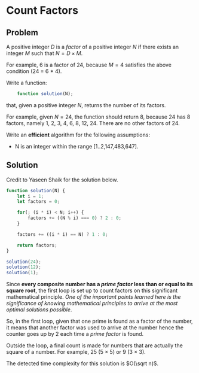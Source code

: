 # Count Factors

## Problem

A positive integer $D$ is a _factor_ of a positive integer $N$ if there exists an integer $M$ such that $N = D \times M$.

For example, 6 is a factor of 24, because $M = 4$ satisfies the above condition (24 = 6 * 4).

Write a function:

```js
    function solution(N);
```

that, given a positive integer $N$, returns the number of its factors.

For example, given $N = 24$, the function should return 8, because 24 has 8 factors, namely 1, 2, 3, 4, 6, 8, 12, 24. There are no other factors of 24.

Write an **efficient** algorithm for the following assumptions:

- N is an integer within the range [1..2,147,483,647].


## Solution

Credit to Yaseen Shaik for the solution below.

```js
function solution(N) {
    let i = 1;
    let factors = 0;

    for(; (i * i) < N; i++) {
        factors += ((N % i) === 0) ? 2 : 0;
    }

    factors += ((i * i) == N) ? 1 : 0;

    return factors;
}

solution(24);
solution(12);
solution(1);
```

Since **every composite number has a _prime factor_ less than or equal to its square root**, the first loop is set up to count factors on this significant mathematical principle. _One of the important points learned here is the significance of knowing mathematical principles to arrive at the most optimal solutions possible_.

So, in the first loop, given that one prime is found as a factor of the number, it means that another factor was used to arrive at the number hence the counter goes up by 2 each time a _prime factor_ is found.

Outside the loop, a final count is made for numbers that are actually the square of a number. For example, 25 (5 $\times$ 5) or 9 (3 $\times$ 3).

The detected time complexity for this solution is $O(\sqrt n)$.